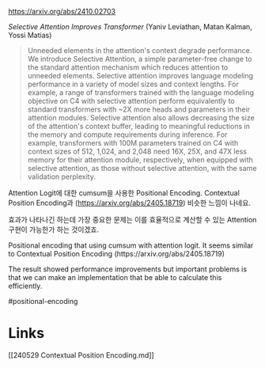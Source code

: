 https://arxiv.org/abs/2410.02703

*Selective Attention Improves Transformer* (Yaniv Leviathan, Matan Kalman, Yossi Matias)

> Unneeded elements in the attention's context degrade performance. We introduce Selective Attention, a simple parameter-free change to the standard attention mechanism which reduces attention to unneeded elements. Selective attention improves language modeling performance in a variety of model sizes and context lengths. For example, a range of transformers trained with the language modeling objective on C4 with selective attention perform equivalently to standard transformers with ~2X more heads and parameters in their attention modules. Selective attention also allows decreasing the size of the attention's context buffer, leading to meaningful reductions in the memory and compute requirements during inference. For example, transformers with 100M parameters trained on C4 with context sizes of 512, 1,024, and 2,048 need 16X, 25X, and 47X less memory for their attention module, respectively, when equipped with selective attention, as those without selective attention, with the same validation perplexity.

Attention Logit에 대한 cumsum을 사용한 Positional Encoding. Contextual Position Encoding과 (https://arxiv.org/abs/2405.18719) 비슷한 느낌이 나네요.

효과가 나타나긴 하는데 가장 중요한 문제는 이를 효율적으로 계산할 수 있는 Attention 구현이 가능한가 하는 것이겠죠.

<english>
Positional encoding that using cumsum with attention logit. It seems similar to Contextual Position Encoding (https://arxiv.org/abs/2405.18719)

The result showed performance improvements but important problems is that we can make an implementation that be able to calculate this efficiently.
</english>

#positional-encoding

# Links

[[240529 Contextual Position Encoding.md]]